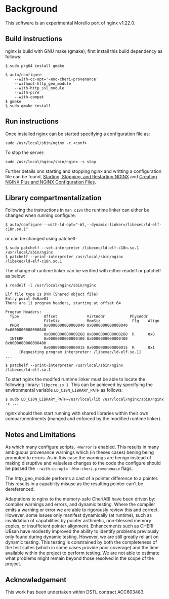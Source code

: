 # Background

This software is an experimental Morello port of nginx v1.22.0.

## Build instructions

nginx is build with GNU make (gmake), first install this build
dependency as follows:

`$ sudo pkg64 install gmake`

```
$ auto/configure
	--with-cc-opt='-Wno-cheri-provenance'
	--without-http_geo_module
	--with-http_ssl_module
	--with-pcre
	--with-compat
$ gmake
$ sudo gmake install
```

## Run instructions

Once installed nginx can be started specifying a configuration file as:
 
`sudo /usr/local/sbin/nginx -c <conf>`

To stop the server:

`sudo /usr/local/nginx/sbin/nginx -s stop`

Further details ons starting and stopping nginx and writting a
configuration file can be found,
[Starting, Stopping, and Restarting NGINX](https://www.nginx.com/resources/wiki/start/topics/tutorials/commandline/) and
[Creating NGINX Plus and NGINX Configuration Files](https://docs.nginx.com/nginx/admin-guide/basic-functionality/managing-configuration-files/).

## Library compartmentalization

Following the instructions in `man c18n` the runtime linker can either be
changed when running configure:

`$ auto/configure --with-ld-opt="-Wl,--dynamic-linker=/libexec/ld-elf-c18n.so.1"` 

or can be changed using patchelf:

```
$ sudo patchelf --set-interpreter /libexec/ld-elf-c18n.so.1  /usr/local/sbin/nginx
$ patchelf --print-interpreter /usr/local/sbin/nginx
/libexec/ld-elf-c18n.so.1
```

The change of runtime linker can be verified with either readelf or
patchelf as below:

```
$ readelf -l /usr/local/nginx/sbin/nginx

Elf file type is DYN (Shared object file)
Entry point 0x6ae01
There are 11 program headers, starting at offset 64

Program Headers:
  Type           Offset             VirtAddr           PhysAddr
                 FileSiz            MemSiz              Flg    Align
  PHDR           0x0000000000000040 0x0000000000000040 0x0000000000000040
                 0x0000000000000268 0x0000000000000268  R      0x8
  INTERP         0x0000000000000400 0x0000000000000400 0x0000000000000400
                 0x0000000000000015 0x0000000000000015  R      0x1
      [Requesting program interpreter: /libexec/ld-elf.so.1]
...

$ patchelf --print-interpreter /usr/local/sbin/nginx
/libexec/ld-elf.so.1
```

To start nginx the modifed runtime linker must be able to locate the
following library: `libpcre.so.1`. This can be achieved by specifying the
environmental variable `LD_C18N_LIBRARY_PATH` as follows:

`$ sudo LD_C18N_LIBRARY_PATH=/usr/local/lib /usr/local/nginx/sbin/nginx -c ...`

nginx should then start running with shared libraries within their own
compartmentments (manged and enforced by the modified runtime linker).

## Notes and Limitations

As which many configure scripts, `-Werror` is enabled. This results in many
ambiguous provenance warnings which (in theses cases) bening being promoted
to errors. As in this case the warnings are benign instead of making
disruptive and valueless changes to the code the configure should be
passed the `--with-cc-opt='-Wno-cheri-provenenace` flags.

The http_geo_module performs a cast of a pointer difference to a pointer.
This results in a capability misuse as the resulting pointer can't be
dereferenced. 

Adaptations to nginx to the memory-safe CheriABI have been driven by:
compiler warnings and errors, and dynamic testing. Where the compiler
emits a warning or error we are able to rigorously review this and
correct. However, some issues only manifest dynamically (at runtime),
such as invalidation of capabilities by pointer arithmetic,
non-blessed memory copies, or insufficient pointer alignment.
Enhancements such as CHERI UBsan have modestly improved the ability to
identify problems previously only found during dynamic testing. However,
 we are still greatly reliant on dynamic testing. This testing is
constrained by both the completeness of the test suites (which in some
cases provide poor coverage) and the time available within the project
to perform testing. We are not able to estimate what problems might
remain beyond those resolved in the scope of the project.

## Acknowledgement

This work has been undertaken within DSTL contract ACC603483.
